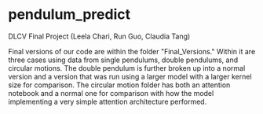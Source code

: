 # pendulum_predict
DLCV Final Project (Leela Chari, Run Guo, Claudia Tang)

Final versions of our code are within the folder "Final_Versions." Within it are three cases using data from single pendulums, double pendulums, and circular motions. The double pendulum is further broken up into a normal version and a version that was run using a larger model with a larger kernel size for comparison. The circular motion folder has both an attention notebook and a normal one for comparison with how the model implementing a very simple attention architecture performed.
